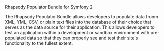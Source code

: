 Rhapsody Populator Bundle for Symfony 2

The Rhapsody Populator Bundle allows developers to populate data fronm XML, YML, CSV, or plain text files into the database of their choice that serves as the data source for their application. This allows developers to test an application within a development or sandbox environment with pre-populated data so that they can properly see and test their site's functionality to the fullest extent.  